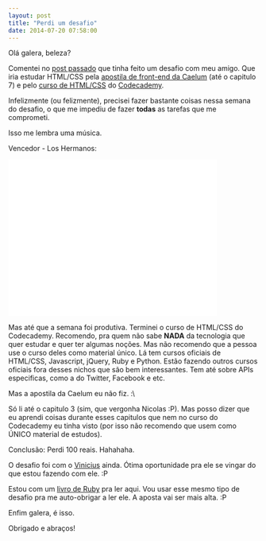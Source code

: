 ```yaml
---
layout: post
title: "Perdi um desafio"
date: 2014-07-20 07:58:00
---
```


Olá galera, beleza?

Comentei no [post
passado](http://nicolasfrancax.github.io/2014/07/10/como-estou-mentorando-meu-amigo.html) que tinha feito um desafio com meu amigo.
Que iria estudar HTML/CSS pela [apostila de front-end da
Caelum](https://www.caelum.com.br/apostila-html-css-javascript/) (até
o capitulo 7) e pelo [curso de
HTML/CSS](http://www.codecademy.com/pt/tracks/web) do
[Codecademy](http://www.codecademy.com/).

Infelizmente (ou felizmente), precisei fazer bastante coisas nessa
semana do desafio, o que me impediu de fazer **todas** as tarefas que me
comprometi.

Isso me lembra uma música.

Vencedor - Los Hermanos:

<iframe width="420" height="315"
src="//www.youtube.com/embed/9mXBTKKXCQU" frameborder="0"
allowfullscreen></iframe>

Mas até que a semana foi produtiva. Terminei o curso de HTML/CSS do
Codecademy. Recomendo, pra quem não sabe **NADA** da tecnologia que quer
estudar e quer ter algumas noções. Mas não recomendo que a pessoa use o
curso deles como material único. Lá tem cursos oficiais de HTML/CSS, Javascript,
jQuery, Ruby e Python. Estão fazendo outros cursos oficiais fora desses
nichos que são bem interessantes. Tem até sobre APIs especificas, como a
do Twitter, Facebook e etc.

Mas a apostila da Caelum eu não fiz. :\

Só li até o capitulo 3 (sim, que vergonha Nicolas :P). Mas posso dizer
que eu aprendi coisas durante esses capitulos que nem no curso do
Codecademy eu tinha visto (por isso não recomendo que usem como ÚNICO
material de estudos).

Conclusão: Perdi 100 reais. Hahahaha.

O desafio foi com o [Vinicius](http://viniciusbaptista.github.io/) ainda. Ótima oportunidade pra ele se
vingar do que estou fazendo com ele. :P

Estou com um [livro de
Ruby](http://www.casadocodigo.com.br/products/livro-ruby) pra ler aqui. Vou usar esse mesmo tipo de
desafio pra me auto-obrigar a ler ele. A aposta vai ser mais alta. :P

Enfim galera, é isso.

Obrigado e abraços!
